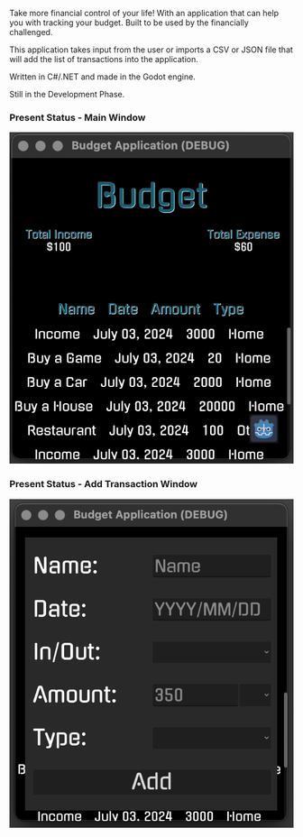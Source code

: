 Take more financial control of your life!
With an application that can help you with tracking your budget.
Built to be used by the financially challenged.

This application takes input from the user or imports a CSV or JSON file that will add the list of transactions into the application.

Written in C#/.NET and made in the Godot engine.

Still in the Development Phase.

### Present Status - Main Window
![Present Status](<./Assets/Present Status.png>)

### Present Status - Add Transaction Window
![Present Status - Add Transaction Window](<./Assets/Present Status - Add Transaction Window.png>)